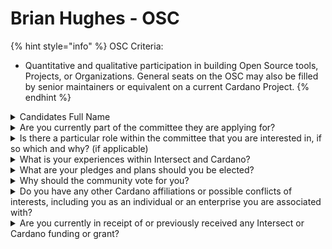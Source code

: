 # Brian Hughes - OSC

{% hint style="info" %}
OSC Criteria:&#x20;

* Quantitative and qualitative participation in building Open Source tools, Projects, or Organizations. General seats on the OSC may also be filled by senior maintainers or equivalent on a current Cardano Project.
{% endhint %}

<details>

<summary>Candidates Full Name</summary>

Brian Hughes

</details>



<details>

<summary>Are you currently part of the committee they are applying for?</summary>

No

</details>



<details>

<summary>Is there a particular role within the committee that you are interested in, if so which and why? (if applicable)</summary>

Anywhere I can help.

</details>



<details>

<summary>What is your experiences within Intersect and Cardano?</summary>

Fresh member of Intersect this year. I have been running a Cardano stakepool (CCDO) for a little over a year.

</details>



<details>

<summary>What are your pledges and plans should you be elected?</summary>

I pledge to be a voice for the community experience.

</details>



<details>

<summary>Why should the community vote for you?</summary>

Being a software engineer for 15+ years, and a self-taught self-hosting infrastructure enthusiast&#x20;

I am a regular consumer of numerous OSS projects. As a result I am passionate about transparent open source projects of high integrity with quality documentation for their community. I also have experience working for a commercial company that publishes its own OSS products and contributes to Apache Software Foundation projects.

</details>



<details>

<summary>Do you have any other Cardano affiliations or possible conflicts of interests, including you as an individual or an enterprise you are associated with?</summary>

None

</details>



<details>

<summary>Are you currently in receipt of or previously received any Intersect or Cardano funding or grant?</summary>

No

</details>
